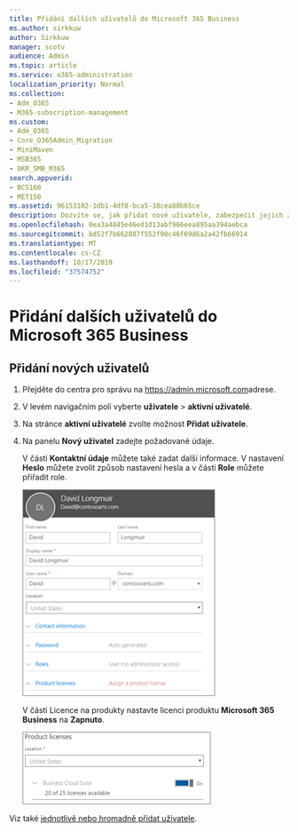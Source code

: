 ```yaml
---
title: Přidání dalších uživatelů do Microsoft 365 Business
ms.author: sirkkuw
author: Sirkkuw
manager: scotv
audience: Admin
ms.topic: article
ms.service: o365-administration
localization_priority: Normal
ms.collection:
- Adm_O365
- M365-subscription-management
ms.custom:
- Adm_O365
- Core_O365Admin_Migration
- MiniMaven
- MSB365
- OKR_SMB_M365
search.appverid:
- BCS160
- MET150
ms.assetid: 96153102-1db1-4df8-bca5-38cea80b65ce
description: Dozvíte se, jak přidat nové uživatele, zabezpečit jejich zařízení a přiřazovat role v aplikaci Microsoft 365 Business.
ms.openlocfilehash: 0ea3a4845e46ed1d13abf966eea895aa394aebca
ms.sourcegitcommit: bd52f7b662887f552f90c46f69d6a2a42fb66914
ms.translationtype: MT
ms.contentlocale: cs-CZ
ms.lasthandoff: 10/17/2019
ms.locfileid: "37574752"
---
```

# <a name="add-additional-users-to-microsoft-365-business"></a>Přidání dalších uživatelů do Microsoft 365 Business

## <a name="add-new-users"></a>Přidání nových uživatelů

1. Přejděte do centra pro správu na <a href="https://go.microsoft.com/fwlink/p/?linkid=837890" target="_blank">https://admin.microsoft.com</a>adrese. 
2. V levém navigačním poli vyberte **uživatele** \> **aktivní uživatelé**.
1. Na stránce **aktivní uživatelé** zvolte možnost **Přidat uživatele**.
 4. Na panelu **Nový uživatel** zadejte požadované údaje. 
  
    V části **Kontaktní údaje** můžete také zadat další informace. V nastavení **Heslo** můžete zvolit způsob nastavení hesla a v části **Role** můžete přiřadit role.
      
    ![Enter user information in the New user card](media/f04d39ca-48be-4868-8330-8552a4754c8b.png)
      
    V části Licence na produkty nastavte licenci produktu **Microsoft 365 Business** na **Zapnuto**.
      
    ![Set the license setting to On position](media/7404f7f7-93bc-44a3-9ffb-4208b5b17402.png)
  
Viz také [jednotlivě nebo hromadně přidat uživatele](https://docs.microsoft.com/office365/admin/add-users/add-users).
  
